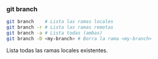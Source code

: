 ###  git branch

```bash
git branch    # Lista las ramas locales
git branch -r # Lista las ramas remotas
git branch -a # Lista todas (ambas)
git branch -D <my-branch> # Borra la rama <my-branch>
```

Lista todas las ramas locales existentes.